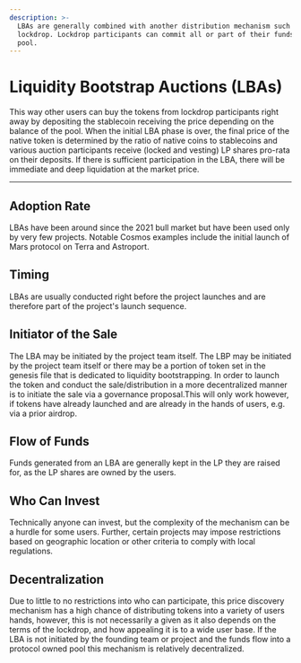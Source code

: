 ```yaml
---
description: >-
  LBAs are generally combined with another distribution mechanism such as a
  lockdrop. Lockdrop participants can commit all or part of their funds into a
  pool.
---
```


# Liquidity Bootstrap Auctions (LBAs)

This way other users can buy the tokens from lockdrop participants right away by depositing the stablecoin receiving the price depending on the balance of the pool. When the initial LBA phase is over, the final price of the native token is determined by the ratio of native coins to stablecoins and various auction participants receive (locked and vesting) LP shares pro-rata on their deposits. If there is sufficient participation in the LBA, there will be immediate and deep liquidation at the market price.

***

## Adoption Rate

LBAs have been around since the 2021 bull market but have been used only by very few projects. Notable Cosmos examples include the initial launch of Mars protocol on Terra and Astroport.

## **Timing**

LBAs are usually conducted right before the project launches and are therefore part of the project's launch sequence.

## **Initiator of the Sale**

The LBA may be initiated by the project team itself. The LBP may be initiated by the project team itself or there may be a portion of token set in the genesis file that is dedicated to liquidity bootstrapping. In order to launch the token and conduct the sale/distribution in a more decentralized manner is to initiate the sale via a governance proposal.This will only work however, if tokens have already launched and are already in the hands of users, e.g. via a prior airdrop.

## **Flow of Funds**

Funds generated from an LBA are generally kept in the LP they are raised for, as the LP shares are owned by the users.

## **Who Can Invest**

Technically anyone can invest, but the complexity of the mechanism can be a hurdle for some users. Further, certain projects may impose restrictions based on geographic location or other criteria to comply with local regulations.

## **Decentralization**

Due to little to no restrictions into who can participate, this price discovery mechanism has a high chance of distributing tokens into a variety of users hands, however, this is not necessarily a given as it also depends on the terms of the lockdrop, and how appealing it is to a wide user base. If the LBA is not initiated by the founding team or project and the funds flow into a protocol owned pool this mechanism is relatively decentralized.
